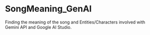# SongMeaning_GenAI
Finding the meaning of the song and Entities/Characters involved with Gemini API and Google AI Studio.
